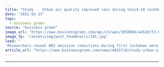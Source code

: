 ```yaml
---
title: "Study -  Urban air quality improved less during Covid-19 lockdown than previously thought"
date: "2021-01-13"
tags: 
  - business green
source: "business green"
image_url: "https://www.businessgreen.com/api/v1/wps/305080b/a45267f2-6e9d-41ea-94c8-462a5b1668e6/9/2406-beijing-smog-pollution-1-185x114.jpg"
image_fp: "/assets/img/post_thumbnails/101.jpg"
lead: "
 Researchers reveal NO2 emission reductions during first lockdown were lower than previously thought, amidst warnings ozone levels actually increased ..."
article_url: "https://www.businessgreen.com/news/4025718/study-urban-air-quality-improved-covid-19-lockdown-previously"
---
```


---
